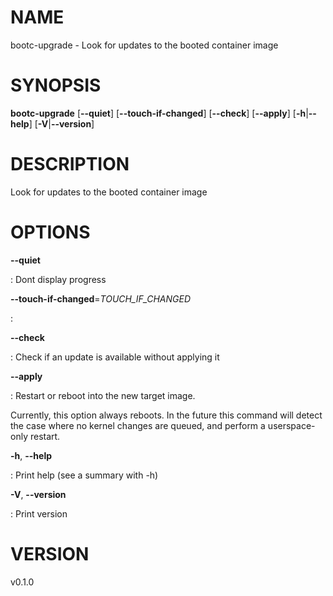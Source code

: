 # NAME

bootc-upgrade - Look for updates to the booted container image

# SYNOPSIS

**bootc-upgrade** \[**\--quiet**\] \[**\--touch-if-changed**\]
\[**\--check**\] \[**\--apply**\] \[**-h**\|**\--help**\]
\[**-V**\|**\--version**\]

# DESCRIPTION

Look for updates to the booted container image

# OPTIONS

**\--quiet**

:   Dont display progress

**\--touch-if-changed**=*TOUCH_IF_CHANGED*

:   

**\--check**

:   Check if an update is available without applying it

**\--apply**

:   Restart or reboot into the new target image.

Currently, this option always reboots. In the future this command will
detect the case where no kernel changes are queued, and perform a
userspace-only restart.

**-h**, **\--help**

:   Print help (see a summary with -h)

**-V**, **\--version**

:   Print version

# VERSION

v0.1.0
